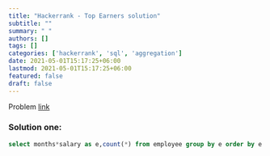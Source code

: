 ```yaml
---
title: "Hackerrank - Top Earners solution"
subtitle: ""
summary: " "
authors: []
tags: []
categories: ['hackerrank', 'sql', 'aggregation']
date: 2021-05-01T15:17:25+06:00
lastmod: 2021-05-01T15:17:25+06:00
featured: false
draft: false
---
```

Problem [link](https://www.hackerrank.com/challenges/earnings-of-employees)

### Solution one:

```sql
select months*salary as e,count(*) from employee group by e order by e desc limit 1;
```
